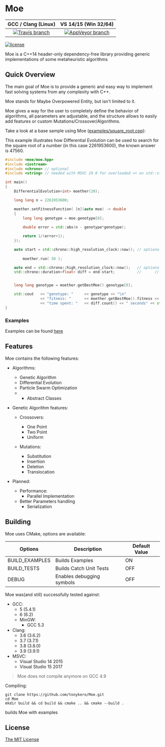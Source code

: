 # Moe
GCC / Clang (Linux) | VS 14/15 (Win 32/64)
 :---: | :---:
[![Travis branch](https://img.shields.io/travis/tonykero/Moe/master.svg?style=flat-square)](https://travis-ci.org/tonykero/Moe) | [![AppVeyor branch](https://img.shields.io/appveyor/ci/tonykero/Moe/master.svg?style=flat-square)](https://ci.appveyor.com/project/tonykero/moe)

[![license](https://img.shields.io/github/license/tonykero/Moe.svg?style=flat-square)](https://github.com/tonykero/Moe/blob/master/LICENSE)

Moe is a C++14 header-only dependency-free library providing generic implementations of some metaheuristic algorithms

## Quick Overview

The main goal of Moe is to provide a generic and easy way to implement fast solving systems
from any complexity with C++.

Moe stands for Maybe Overpowered Entity, but isn't limited to it.

Moe gives a way for the user to completely define the behavior of algorithms, all parameters are
adjustable, and the structure allows to easily add features or custom Mutations/Crossover/Algorithms.

Take a look at a base sample using Moe ([examples/square_root.cpp](https://github.com/tonykero/Moe/blob/master/examples/square_root.cpp)):

This example illustrates how Differential Evolution can be used to search for the square root of a number (in this case 2261953600), the known answer is 47560.

```cpp
#include <moe/moe.hpp>
#include <iostream>
#include <chrono> // optional
#include <string> // needed with MSVC 19.0 for overloaded << on std::string

int main()
{
    DifferentialEvolution<int> moether(20);

    long long n = 2261953600;

    moether.setFitnessFunction( [n](auto moe) -> double
    {
        long long genotype = moe.genotype[0];
                
        double error = std::abs(n - genotype*genotype);

        return 1/(error+1);
    });

    auto start = std::chrono::high_resolution_clock::now(); // optional
    
        moether.run( 50 );

    auto end = std::chrono::high_resolution_clock::now();   // optional
    std::chrono::duration<float> diff = end-start;          //      //


    long long genotype = moether.getBestMoe().genotype[0];

    std::cout   << "genotype: "     << genotype << "\n"
                << "fitness: "      << moether.getBestMoe().fitness << "\n"
                << "time spent: "   << diff.count() << " seconds" << std::endl;
}
```

### Examples

Examples can be found [here](https://github.com/tonykero/Moe/tree/master/examples)

## Features

Moe contains the following features:

* Algorithms:
    * Genetic Algorithm
    * Differential Evolution
    * Particle Swarm Optimization
    * + Abstract Classes

* Genetic Algorithm features:
    * Crossovers:
        * One Point
        * Two Point
        * Uniform

    * Mutations:
        * Substitution
        * Insertion
        * Deletion
        * Translocation

* Planned:
    * Performance:
        * Parallel Implementation
    * Better Parameters handling
        * Serialization

## Building

Moe uses CMake, options are available:

Options         | Description                   | Default Value |
--------------- | ----------------------------- | ------------- |
BUILD_EXAMPLES  | Builds Examples               | ON            |
BUILD_TESTS     | Builds Catch Unit Tests       | OFF           |
DEBUG           | Enables debugging symbols     | OFF           |

Moe was(and still) successfully tested against:
* GCC:
    * 5 (5.4.1)
    * 6 (6.2)
    * MinGW:
        * GCC 5.3
* Clang:
    * 3.6 (3.6.2)
    * 3.7 (3.7.1)
    * 3.8 (3.8.0)
    * 3.9 (3.9.1)
* MSVC:
    * Visual Studio 14 2015
    * Visual Studio 15 2017

> Moe does not compile anymore on GCC 4.9

Compiling:

```
git clone https://github.com/tonykero/Moe.git
cd Moe
mkdir build && cd build && cmake .. && cmake --build .
```
builds Moe with examples

## License

[The MIT License](https://opensource.org/licenses/MIT)
